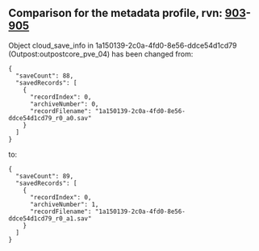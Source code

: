## Comparison for the metadata profile, rvn: [903](https://github.com/PRO100KatYT/FortniteProfileRevisions/tree/main/profiles/metadata/903%20metadata.json)-[905](https://github.com/PRO100KatYT/FortniteProfileRevisions/tree/main/profiles/metadata/905%20metadata.json)

Object cloud_save_info in 1a150139-2c0a-4fd0-8e56-ddce54d1cd79 (Outpost:outpostcore_pve_04) has been changed from:

```
{
  "saveCount": 88,
  "savedRecords": [
    {
      "recordIndex": 0,
      "archiveNumber": 0,
      "recordFilename": "1a150139-2c0a-4fd0-8e56-ddce54d1cd79_r0_a0.sav"
    }
  ]
}
```

to:

```
{
  "saveCount": 89,
  "savedRecords": [
    {
      "recordIndex": 0,
      "archiveNumber": 1,
      "recordFilename": "1a150139-2c0a-4fd0-8e56-ddce54d1cd79_r0_a1.sav"
    }
  ]
}
```

<br><br>
